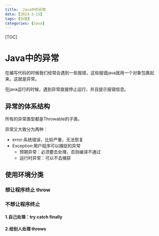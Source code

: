 ```yaml
---
title:  Java中的异常
data: [2023-3-15]
tags: [后端]
categories: [Java]
---
```

[TOC]
# Java中的异常

在编写代码的时候我们经常会遇到一些报错，这些报错java就用一个对象包裹起来。这就是异常。

在java运行的时候，遇到异常直接停止运行，并且提示报错信息。

## 异常的体系结构

所有的异常类型都是Throwable的子类。

异常又大致分为两种：

- error:系统错误，比较严重，无法恢复
- Exception:用户程序可以捕捉的异常
	- 预期异常：必须要去处理，否则编译不通过
	- 运行时异常：可以不去捕获

## 使用环境分类

### 想让程序终止 throw

### 不想让程序终止

#### 1.自己处理：try catch finally

#### 2.给别人处理 throws
